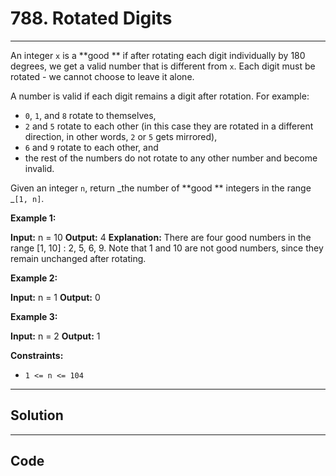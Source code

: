 # 788. Rotated Digits

---

An integer `x` is a **good ** if after rotating each digit individually by 180 degrees, we get a valid number that is different from `x`. Each digit must be rotated - we cannot choose to leave it alone.

A number is valid if each digit remains a digit after rotation. For example:

  * `0`, `1`, and `8` rotate to themselves,
  * `2` and `5` rotate to each other (in this case they are rotated in a different direction, in other words, `2` or `5` gets mirrored),
  * `6` and `9` rotate to each other, and
  * the rest of the numbers do not rotate to any other number and become invalid.



Given an integer `n`, return _the number of **good ** integers in the range _`[1, n]`.

 

**Example 1:**


**Input:** n = 10
**Output:** 4
**Explanation:** There are four good numbers in the range [1, 10] : 2, 5, 6, 9.
Note that 1 and 10 are not good numbers, since they remain unchanged after rotating.


**Example 2:**


**Input:** n = 1
**Output:** 0


**Example 3:**


**Input:** n = 2
**Output:** 1


 

**Constraints:**

  * `1 <= n <= 104`

---

## Solution



---

## Code
```python


```